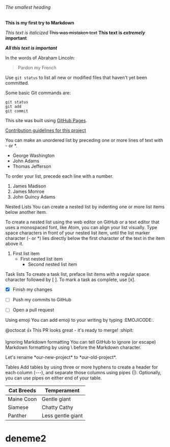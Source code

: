 ###### The smallest heading



**This is my first try to Markdown**

*This text is italicized*
~~This was mistaken text~~
**This text is _extremely_ important**

***All this text is important***




In the words of Abraham Lincoln:

> Pardon my French




Use `git status` to list all new or modified files that haven't yet been committed.

Some basic Git commands are:
```
git status
git add
git commit
```



This site was built using [GitHub Pages](https://pages.github.com/).

[Contribution guidelines for this project](docs/CONTRIBUTING.md)



You can make an unordered list by preceding one or more lines of text with - or *.

- George Washington
- John Adams
- Thomas Jefferson




To order your list, precede each line with a number.

1. James Madison
2. James Monroe
3. John Quincy Adams




Nested Lists
You can create a nested list by indenting one or more list items below another item.

To create a nested list using the web editor on GitHub or a text editor that uses a monospaced font, like Atom, you can align your list visually. Type space characters in front of your nested list item, until the list marker character (- or *) lies directly below the first character of the text in the item above it.

1. First list item
   - First nested list item
     - Second nested list item



Task lists
To create a task list, preface list items with a regular space character followed by [ ]. To mark a task as complete, use [x].

- [x] Finish my changes
- [ ] Push my commits to GitHub
- [ ] Open a pull request




Using emoji
You can add emoji to your writing by typing :EMOJICODE:.

@octocat :+1: This PR looks great - it's ready to merge! :shipit:




Ignoring Markdown formatting
You can tell GitHub to ignore (or escape) Markdown formatting by using \ before the Markdown character.

Let's rename \*our-new-project\* to \*our-old-project\*.


Tables
Add tables by using three or more hyphens to create a header for each column (---), and separate those columns using pipes (|). Optionally, you can use pipes on either end of your table.

| Cat Breeds  | Temperament       |
| ----------- | ----------------- |
| Maine Coon  | Gentle giant      |
| Siamese     | Chatty Cathy      |
| Panther     | Less gentle giant |

# deneme2
